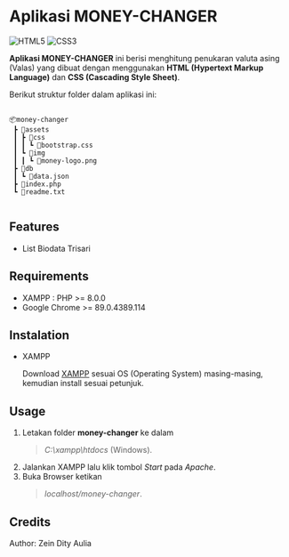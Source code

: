 # Aplikasi MONEY-CHANGER

<img alt="HTML5" src="https://img.shields.io/badge/html5%20-%23E34F26.svg?&style=for-the-badge&logo=html5&logoColor=white"/> 
<img alt="CSS3" src="https://img.shields.io/badge/css3%20-%231572B6.svg?&style=for-the-badge&logo=css3&logoColor=white"/>

**Aplikasi MONEY-CHANGER** ini berisi menghitung penukaran valuta asing (Valas) yang dibuat dengan menggunakan **HTML (Hypertext Markup Language)** dan **CSS (Cascading Style Sheet)**. 

Berikut struktur folder dalam aplikasi ini:

```

📦money-changer
 ┣ 📂assets
 ┃ ┣ 📂css
 ┃ ┃ ┗ 📜bootstrap.css
 ┃ ┗ 📂img
 ┃ ┃ ┗ 📜money-logo.png
 ┣ 📂db
 ┃ ┗ 📜data.json
 ┣ 📜index.php
 ┗ 📜readme.txt


```

## Features

* List Biodata Trisari


## Requirements

* XAMPP : PHP >= 8.0.0
* Google Chrome >= 89.0.4389.114

## Instalation

* XAMPP

   Download [XAMPP](https://www.apachefriends.org/download.html) sesuai OS (Operating System) masing-masing, kemudian install sesuai petunjuk.
   
## Usage

1. Letakan folder **money-changer** ke dalam 
    > *C:\xampp\htdocs*  (Windows).
2. Jalankan XAMPP lalu klik tombol *Start* pada *Apache*.
3. Buka Browser ketikan 
   > *localhost/money-changer*.

## Credits

   Author: Zein Dity Aulia